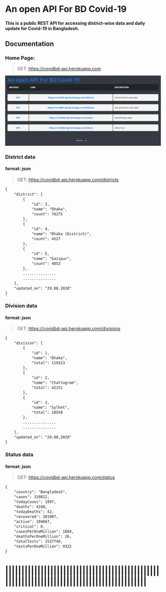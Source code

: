 # An open API For BD Covid-19
#### This is a public REST API for accessing district-wise data and daily update for Covid-19 in Bangladesh.

## Documentation

### Home Page:
> GET: https://covidbd-api.herokuapp.com

![home](https://github.com/rebornbd/covidbd-api/blob/master/img/home-02.png)

### District data
#### format: json

> GET: https://covidbd-api.herokuapp.com/districts

```
{
    "district": [
        {
            "id": 3,
            "name": "Dhaka",
            "count": 78275
        },
        {
            "id": 4,
            "name": "Dhaka (District)",
            "count": 4527
        },
        {
            "id": 5,
            "name": "Gazipur",
            "count": 4853
        },
        ...............
        ...............
    ],
    "updated_on": "29.08.2020"
}
```

### Division data
#### format: json

> GET: https://covidbd-api.herokuapp.com/divisions

```
{
    "division": [
        {
            "id": 1,
            "name": "Dhaka",
            "total": 119323
        },
        {
            "id": 2,
            "name": "Chattogram",
            "total": 42251
        },
        {
            "id": 3,
            "name": "Sylhet",
            "total": 10558
        },
        ...............
        ...............
    ],
    "updated_on": "29.08.2020"
}
```

### Status data
#### format: json

> GET: https://covidbd-api.herokuapp.com/status

```
{
    "country": "Bangladesh",
    "cases": 310822,
    "todayCases": 1897,
    "deaths": 4248,
    "todayDeaths": 42,
    "recovered": 201907,
    "active": 104667,
    "critical": 0,
    "casesPerOneMillion": 1884,
    "deathsPerOneMillion": 26,
    "totalTests": 1537749,
    "testsPerOneMillion": 9322
}
```

||||||||||||||||||||||||||||||||||||||||||||||||||||||||||||||||||||||||||||||||||||||||||||
============================================================================================
